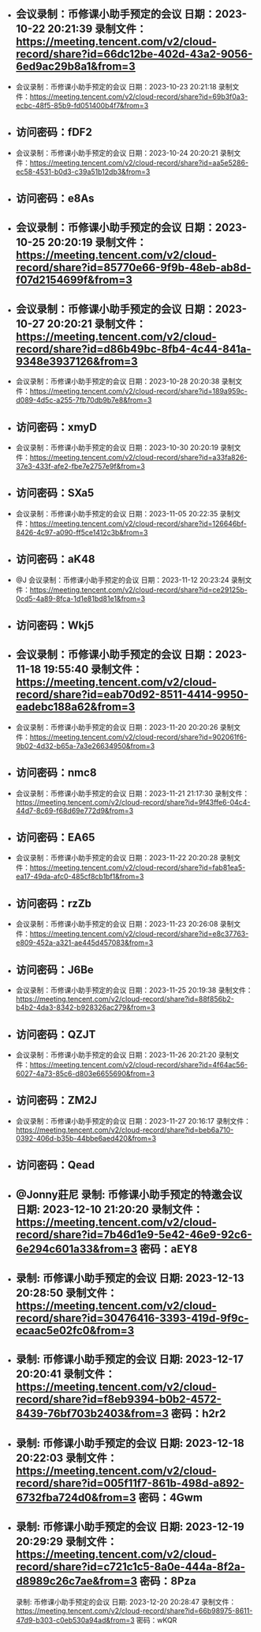 - 会议录制：币修课小助手预定的会议
  日期：2023-10-22 20:21:39
  录制文件：https://meeting.tencent.com/v2/cloud-record/share?id=66dc12be-402d-43a2-9056-6ed9ac29b8a1&from=3
  -
  
- 会议录制：币修课小助手预定的会议
  日期：2023-10-23 20:21:18
  录制文件：https://meeting.tencent.com/v2/cloud-record/share?id=69b3f0a3-ecbc-48f5-85b9-fd051400b4f7&from=3
  
- 访问密码：fDF2
  -

- 会议录制：币修课小助手预定的会议
  日期：2023-10-24 20:20:21
  录制文件：https://meeting.tencent.com/v2/cloud-record/share?id=aa5e5286-ec58-4531-b0d3-c39a51b12db3&from=3
  
- 访问密码：e8As
  -

- 会议录制：币修课小助手预定的会议
  日期：2023-10-25 20:20:19
  录制文件：https://meeting.tencent.com/v2/cloud-record/share?id=85770e66-9f9b-48eb-ab8d-f07d2154699f&from=3
  -
  
- 会议录制：币修课小助手预定的会议
  日期：2023-10-27 20:20:21
  录制文件：https://meeting.tencent.com/v2/cloud-record/share?id=d86b49bc-8fb4-4c44-841a-9348e3937126&from=3
  -
  
- 会议录制：币修课小助手预定的会议
  日期：2023-10-28 20:20:38
  录制文件：https://meeting.tencent.com/v2/cloud-record/share?id=189a959c-d089-4d5c-a255-7fb70db9b7e8&from=3
  
- 访问密码：xmyD
  -

- 会议录制：币修课小助手预定的会议
  日期：2023-10-30 20:20:19
  录制文件：https://meeting.tencent.com/v2/cloud-record/share?id=a33fa826-37e3-433f-afe2-fbe7e2757e9f&from=3
  
- 访问密码：SXa5
  -

- 会议录制：币修课小助手预定的会议
  日期：2023-11-05 20:22:35
  录制文件：https://meeting.tencent.com/v2/cloud-record/share?id=126646bf-8426-4c97-a090-ff5ce1412c3b&from=3
  
- 访问密码：aK48
  -

- @J 会议录制：币修课小助手预定的会议
  日期：2023-11-12 20:23:24
  录制文件：https://meeting.tencent.com/v2/cloud-record/share?id=ce29125b-0cd5-4a89-8fca-1d1e81bd81e1&from=3
  
- 访问密码：Wkj5
  -

- 会议录制：币修课小助手预定的会议
  日期：2023-11-18 19:55:40
  录制文件：https://meeting.tencent.com/v2/cloud-record/share?id=eab70d92-8511-4414-9950-eadebc188a62&from=3
  -
  
- 会议录制：币修课小助手预定的会议
  日期：2023-11-20 20:20:26
  录制文件：https://meeting.tencent.com/v2/cloud-record/share?id=902061f6-9b02-4d32-b65a-7a3e26634950&from=3
  
- 访问密码：nmc8
  -

- 会议录制：币修课小助手预定的会议
  日期：2023-11-21 21:17:30
  录制文件：https://meeting.tencent.com/v2/cloud-record/share?id=9f43ffe6-04c4-44d7-8c69-f68d69e772d9&from=3
  
- 访问密码：EA65
  -

- 会议录制：币修课小助手预定的会议
  日期：2023-11-22 20:20:28
  录制文件：https://meeting.tencent.com/v2/cloud-record/share?id=fab81ea5-ea17-49da-afc0-485cf8cb1bf1&from=3
  
- 访问密码：rzZb
  -

- 会议录制：币修课小助手预定的会议
  日期：2023-11-23 20:26:08
  录制文件：https://meeting.tencent.com/v2/cloud-record/share?id=e8c37763-e809-452a-a321-ae445d457083&from=3
  
- 访问密码：J6Be
  -

- 会议录制：币修课小助手预定的会议
  日期：2023-11-25 20:19:38
  录制文件：https://meeting.tencent.com/v2/cloud-record/share?id=88f856b2-b4b2-4da3-8342-b928326ac279&from=3
  
- 访问密码：QZJT
  -

- 会议录制：币修课小助手预定的会议
  日期：2023-11-26 20:21:20
  录制文件：https://meeting.tencent.com/v2/cloud-record/share?id=4f64ac56-6027-4a73-85c6-d803e6655690&from=3
  
- 访问密码：ZM2J
  -

- 会议录制：币修课小助手预定的会议
  日期：2023-11-27 20:16:17
  录制文件：https://meeting.tencent.com/v2/cloud-record/share?id=beb6a710-0392-406d-b35b-44bbe6aed420&from=3
  
- 访问密码：Qead
  -

- @Jonny莊尼 录制: 币修课小助手预定的特邀会议
  日期: 2023-12-10 21:20:20
  录制文件：https://meeting.tencent.com/v2/cloud-record/share?id=7b46d1e9-5e42-46e9-92c6-6e294c601a33&from=3
  密码：aEY8
  -
  
- 录制: 币修课小助手预定的会议
  日期: 2023-12-13 20:28:50
  录制文件：https://meeting.tencent.com/v2/cloud-record/share?id=30476416-3393-419d-9f9c-ecaac5e02fc0&from=3
  -
  
- 录制: 币修课小助手预定的会议
  日期: 2023-12-17 20:20:41
  录制文件：https://meeting.tencent.com/v2/cloud-record/share?id=f8eb9394-b0b2-4572-8439-76bf703b2403&from=3
  密码：h2r2
  -
  
- 录制: 币修课小助手预定的会议
  日期: 2023-12-18 20:22:03
  录制文件：https://meeting.tencent.com/v2/cloud-record/share?id=005f11f7-861b-498d-a892-6732fba724d0&from=3
  密码：4Gwm
  -
  
- 录制: 币修课小助手预定的会议
  日期: 2023-12-19 20:29:29
  录制文件：https://meeting.tencent.com/v2/cloud-record/share?id=c721c1c5-8a0e-444a-8f2a-d8989c26c7ae&from=3
  密码：8Pza
	-
	录制: 币修课小助手预定的会议
	日期: 2023-12-20 20:28:47
	录制文件：https://meeting.tencent.com/v2/cloud-record/share?id=66b98975-8611-47d9-b303-c0eb530a94ad&from=3
	密码：wKQR